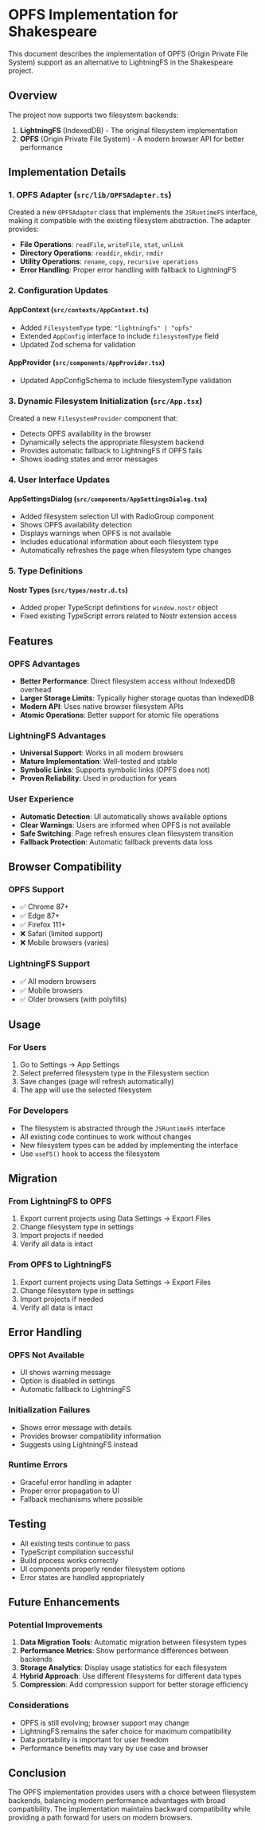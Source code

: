 # OPFS Implementation for Shakespeare

This document describes the implementation of OPFS (Origin Private File System) support as an alternative to LightningFS in the Shakespeare project.

## Overview

The project now supports two filesystem backends:
1. **LightningFS** (IndexedDB) - The original filesystem implementation
2. **OPFS** (Origin Private File System) - A modern browser API for better performance

## Implementation Details

### 1. OPFS Adapter (`src/lib/OPFSAdapter.ts`)

Created a new `OPFSAdapter` class that implements the `JSRuntimeFS` interface, making it compatible with the existing filesystem abstraction. The adapter provides:

- **File Operations**: `readFile`, `writeFile`, `stat`, `unlink`
- **Directory Operations**: `readdir`, `mkdir`, `rmdir`
- **Utility Operations**: `rename`, `copy`, `recursive operations`
- **Error Handling**: Proper error handling with fallback to LightningFS

### 2. Configuration Updates

#### AppContext (`src/contexts/AppContext.ts`)
- Added `FilesystemType` type: `"lightningfs" | "opfs"`
- Extended `AppConfig` interface to include `filesystemType` field
- Updated Zod schema for validation

#### AppProvider (`src/components/AppProvider.tsx`)
- Updated AppConfigSchema to include filesystemType validation

### 3. Dynamic Filesystem Initialization (`src/App.tsx`)

Created a new `FilesystemProvider` component that:
- Detects OPFS availability in the browser
- Dynamically selects the appropriate filesystem backend
- Provides automatic fallback to LightningFS if OPFS fails
- Shows loading states and error messages

### 4. User Interface Updates

#### AppSettingsDialog (`src/components/AppSettingsDialog.tsx`)
- Added filesystem selection UI with RadioGroup component
- Shows OPFS availability detection
- Displays warnings when OPFS is not available
- Includes educational information about each filesystem type
- Automatically refreshes the page when filesystem type changes

### 5. Type Definitions

#### Nostr Types (`src/types/nostr.d.ts`)
- Added proper TypeScript definitions for `window.nostr` object
- Fixed existing TypeScript errors related to Nostr extension access

## Features

### OPFS Advantages
- **Better Performance**: Direct filesystem access without IndexedDB overhead
- **Larger Storage Limits**: Typically higher storage quotas than IndexedDB
- **Modern API**: Uses native browser filesystem APIs
- **Atomic Operations**: Better support for atomic file operations

### LightningFS Advantages
- **Universal Support**: Works in all modern browsers
- **Mature Implementation**: Well-tested and stable
- **Symbolic Links**: Supports symbolic links (OPFS does not)
- **Proven Reliability**: Used in production for years

### User Experience
- **Automatic Detection**: UI automatically shows available options
- **Clear Warnings**: Users are informed when OPFS is not available
- **Safe Switching**: Page refresh ensures clean filesystem transition
- **Fallback Protection**: Automatic fallback prevents data loss

## Browser Compatibility

### OPFS Support
- ✅ Chrome 87+
- ✅ Edge 87+
- ✅ Firefox 111+
- ❌ Safari (limited support)
- ❌ Mobile browsers (varies)

### LightningFS Support
- ✅ All modern browsers
- ✅ Mobile browsers
- ✅ Older browsers (with polyfills)

## Usage

### For Users
1. Go to Settings → App Settings
2. Select preferred filesystem type in the Filesystem section
3. Save changes (page will refresh automatically)
4. The app will use the selected filesystem

### For Developers
- The filesystem is abstracted through the `JSRuntimeFS` interface
- All existing code continues to work without changes
- New filesystem types can be added by implementing the interface
- Use `useFS()` hook to access the filesystem

## Migration

### From LightningFS to OPFS
1. Export current projects using Data Settings → Export Files
2. Change filesystem type in settings
3. Import projects if needed
4. Verify all data is intact

### From OPFS to LightningFS
1. Export current projects using Data Settings → Export Files
2. Change filesystem type in settings
3. Import projects if needed
4. Verify all data is intact

## Error Handling

### OPFS Not Available
- UI shows warning message
- Option is disabled in settings
- Automatic fallback to LightningFS

### Initialization Failures
- Shows error message with details
- Provides browser compatibility information
- Suggests using LightningFS instead

### Runtime Errors
- Graceful error handling in adapter
- Proper error propagation to UI
- Fallback mechanisms where possible

## Testing

- All existing tests continue to pass
- TypeScript compilation successful
- Build process works correctly
- UI components properly render filesystem options
- Error states are handled appropriately

## Future Enhancements

### Potential Improvements
1. **Data Migration Tools**: Automatic migration between filesystem types
2. **Performance Metrics**: Show performance differences between backends
3. **Storage Analytics**: Display usage statistics for each filesystem
4. **Hybrid Approach**: Use different filesystems for different data types
5. **Compression**: Add compression support for better storage efficiency

### Considerations
- OPFS is still evolving; browser support may change
- LightningFS remains the safer choice for maximum compatibility
- Data portability is important for user freedom
- Performance benefits may vary by use case and browser

## Conclusion

The OPFS implementation provides users with a choice between filesystem backends, balancing modern performance advantages with broad compatibility. The implementation maintains backward compatibility while providing a path forward for users on modern browsers.